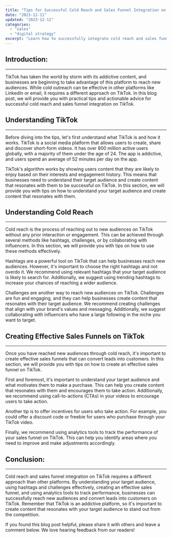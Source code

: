 ```yaml
---
title: "Tips for Successful Cold Reach and Sales Funnel Integration on TikTok"
date: "2023-12-11"
updated: "2023-12-11"
categories: 
  - "sales"
  - "digital strategy"
excerpt: "Learn how to successfully integrate cold reach and sales funnel on TikTok with these practical tips and actionable advice. Understand TikTok's algorithm, create content that resonates with your target audience, use hashtags, challenges, and collaborate with influencers effectively. Create an effective sales funnel and track its performance using analytics tools. Boost your chances of reaching a wider audience on TikTok and convert leads into customers with these proven strategies."
--- 
```

## Introduction:
------------

TikTok has taken the world by storm with its addictive content, and businesses are beginning to take advantage of this platform to reach new audiences. While cold outreach can be effective in other platforms like LinkedIn or email, it requires a different approach on TikTok. In this blog post, we will provide you with practical tips and actionable advice for successful cold reach and sales funnel integration on TikTok.

## Understanding TikTok
-------------------------

Before diving into the tips, let's first understand what TikTok is and how it works. TikTok is a social media platform that allows users to create, share and discover short-form videos. It has over 800 million active users globally, with a majority of them under the age of 24. The app is addictive, and users spend an average of 52 minutes per day on the app.

TikTok's algorithm works by showing users content that they are likely to enjoy based on their interests and engagement history. This means that businesses need to understand their target audience and create content that resonates with them to be successful on TikTok. In this section, we will provide you with tips on how to understand your target audience and create content that resonates with them.

## Understanding Cold Reach
-----------------------------

Cold reach is the process of reaching out to new audiences on TikTok without any prior interaction or engagement. This can be achieved through several methods like hashtags, challenges, or by collaborating with influencers. In this section, we will provide you with tips on how to use these methods effectively.

Hashtags are a powerful tool on TikTok that can help businesses reach new audiences. However, it's important to choose the right hashtags and not overdo it. We recommend using relevant hashtags that your target audience is likely to search for. Additionally, we suggest using trending hashtags to increase your chances of reaching a wider audience.

Challenges are another way to reach new audiences on TikTok. Challenges are fun and engaging, and they can help businesses create content that resonates with their target audience. We recommend creating challenges that align with your brand's values and messaging. Additionally, we suggest collaborating with influencers who have a large following in the niche you want to target.

## Creating Effective Sales Funnels on TikTok
-----------------------------------------------

Once you have reached new audiences through cold reach, it's important to create effective sales funnels that can convert leads into customers. In this section, we will provide you with tips on how to create an effective sales funnel on TikTok.

First and foremost, it's important to understand your target audience and what motivates them to make a purchase. This can help you create content that resonates with them and encourages them to take action. Additionally, we recommend using call-to-actions (CTAs) in your videos to encourage users to take action.

Another tip is to offer incentives for users who take action. For example, you could offer a discount code or freebie for users who purchase through your TikTok video.

Finally, we recommend using analytics tools to track the performance of your sales funnel on TikTok. This can help you identify areas where you need to improve and make adjustments accordingly.

## Conclusion:
----------

Cold reach and sales funnel integration on TikTok requires a different approach than other platforms. By understanding your target audience, using hashtags and challenges effectively, creating an effective sales funnel, and using analytics tools to track performance, businesses can successfully reach new audiences and convert leads into customers on TikTok. Remember that TikTok is an addictive platform, so it's important to create content that resonates with your target audience to stand out from the competition.

If you found this blog post helpful, please share it with others and leave a comment below. We love hearing feedback from our readers!